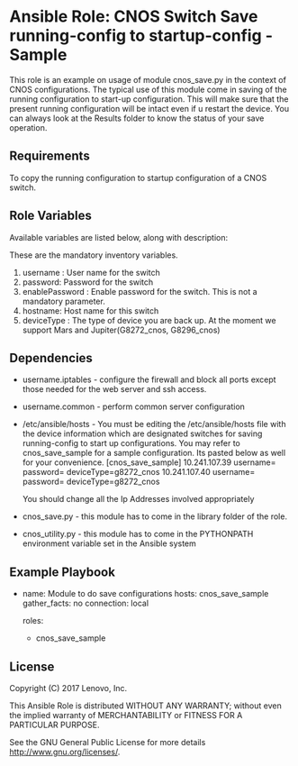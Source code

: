# Ansible Role: CNOS Switch Save running-config to startup-config - Sample

This role is an example on usage of module cnos_save.py in the context of CNOS configurations. The typical use of this module come in saving of the running configuration to start-up configuration. This will make sure that the present running configuration will be intact even if u restart the device. You can always look at the Results folder to know the status of your save operation.

## Requirements

To copy the running configuration to startup configuration of a CNOS switch.

## Role Variables

Available variables are listed below, along with description:

These are the mandatory inventory variables. 
1. username : User name for the switch
2. password: Password for the switch
3. enablePassword : Enable password for the switch. This is not a mandatory parameter.
4. hostname: Host name for this switch
5. deviceType : The type of device you are back up. At the moment we support Mars and Jupiter(G8272_cnos, G8296_cnos)


## Dependencies

- username.iptables - configure the firewall and block all ports except those needed for the web server and ssh access.
- username.common - perform common server configuration
- /etc/ansible/hosts - You must be editing the /etc/ansible/hosts file with the device information which are designated switches for saving running-config to start up configurations. You may refer to cnos_save_sample for a sample configuration. Its pasted below  as well for your convenience.
  [cnos_save_sample]
  10.241.107.39   username=<username> password=<password> deviceType=g8272_cnos
  10.241.107.40   username=<username> password=<password> deviceType=g8272_cnos 
    
  You should change all the Ip Addresses involved appropriately
  
 - cnos_save.py - this module has to come in the library folder of the role.
 - cnos_utility.py - this module has to come in the PYTHONPATH environment variable set in the Ansible system 

## Example Playbook

 - name: Module to  do save configurations
   hosts: cnos_save_sample
   gather_facts: no
   connection: local

   roles:
    - cnos_save_sample

## License

Copyright (C) 2017 Lenovo, Inc.

This Ansible Role is distributed WITHOUT ANY WARRANTY; without even the implied 
warranty of MERCHANTABILITY or FITNESS FOR A PARTICULAR PURPOSE.  

See the GNU General Public License for more details <http://www.gnu.org/licenses/>.
